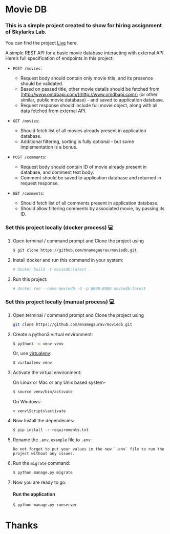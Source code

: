 # Movie DB
### This is a simple project created to show for hiring assignment of Skylarks Lab.

You can find the project [Live](https://mnamegaurav-moviedb.herokuapp.com) here.

A simple REST API for a basic movie database interacting with external API. Here’s full specification of endpoints in this project:

- `POST /movies`:
    - Request body should contain only movie title, and its presence should be validated.
    - Based on passed title, other movie details should be fetched from [http://www.omdbapi.com/](http://www.omdbapi.com/) (or other similar, public movie database) - and saved to application database.
    - Request response should include full movie object, along with all data fetched from external API.

- `GET /movies`:
    - Should fetch list of all movies already present in application database.
    - Additional filtering, sorting is fully optional - but some implementation is a bonus.

- `POST /comments`:
    - Request body should contain ID of movie already present in database, and comment text body.
    - Comment should be saved to application database and returned in request response.

- `GET /comments`:
    - Should fetch list of all comments present in application database.
    - Should allow filtering comments by associated movie, by passing its ID.



### Set this project locally (docker process) :computer:

1. Open terminal / command prompt and Clone the project using 
    ```bash
    $ git clone https://github.com/mnamegaurav/moviedb.git
    ```

2. Install docker and run this command in your system:
    ```bash
    # docker build -t moviedb:latest .     
    ```

3. Run this project:
    ```bash
    # docker run --name moviedb -d -p 8000:8000 moviedb:latest
    ```

### Set this project locally (manual process) :computer:

1. Open terminal / command prompt and Clone the project using 
    ```bash
    git clone https://github.com/mnamegaurav/moviedb.git
    ```
  
2. Create a python3 virtual environment:

    ```bash
    $ python3 -m venv venv
    ```

    Or, use [virtualenv](https://virtualenv.pypa.io/en/latest/installation.html):

    ```bash
    $ virtualenv venv
    ```

3. Activate the virtual environment:

    On Linux or Mac or any Unix based system-
    
    ```bash
    $ source venv/bin/activate
    ```
    
    On Windows-
    ```
    > venv\Scripts\activate
    ```

4. Now Install the dependecies:

    ```bash
    $ pip install -r requirements.txt
    ```

    
5. Rename the `.env.example` file to `.env`:
    ```
    Do not forget to put your values in the new `.env` file to run the project without any issues.
    ```

6. Run the `migrate` command:

    ```bash
    $ python manage.py migrate
    ```

7. Now you are ready to go:

    #### Run the application

    ```bash
    $ python manage.py runserver
    ```

# Thanks